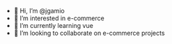 - 👋 Hi, I’m @jgamio
- 👀 I’m interested in e-commerce
- 🌱 I’m currently learning vue
- 💞️ I’m looking to collaborate on e-commerce projects

<!---
jgamio/jgamio is a ✨ special ✨ repository because its `README.md` (this file) appears on your GitHub profile.
You can click the Preview link to take a look at your changes.
--->
